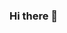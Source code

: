 ### Hi there 👋

<!--
**rabbitsbeats382/rabbitsbeats382** is a ✨ _special_ ✨ repository because its `README.md` (this file) appears on your GitHub profile.

[![spotify-github-profile](https://spotify-github-profile.vercel.app/api/view?uid=589risizo946cimi0hn8zevq5&cover_image=true&theme=default&show_offline=false&background_color=121212&interchange=false)](https://github.com/kittinan/spotify-github-profile)
